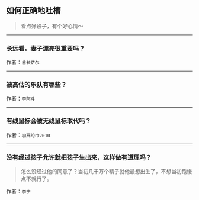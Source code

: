 ## 如何正确地吐槽

> 看点好段子，有个好心情～


 
---

### 长远看，妻子漂亮很重要吗？

> 


作者：`酋长萨尔`

---

### 被高估的乐队有哪些？

> 


作者：`李阿斗`

---

### 有线鼠标会被无线鼠标取代吗？

> 


作者：`羽扇纶巾2010`

---

### 没有经过孩子允许就把孩子生出来，这样做有道理吗？

> 怎么没经过他的同意了？当初几千万个精子就他最想出生了，不想当初跑慢点不就行了。


作者：`李宁`